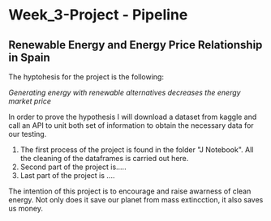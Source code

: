 # **Week_3-Project - Pipeline**
## Renewable Energy and Energy Price Relationship in Spain 

The hyptohesis for the project is the following:

*Generating energy with renewable alternatives decreases the energy market price* 

In order to prove the hypothesis I will download a dataset from kaggle and call an API to unit both set of information to obtain the necessary data for our testing. 

1. The first process of the project is found in the folder "J Notebook". All the cleaning of the dataframes is carried out here. 
2. Second part of the project is..... 
3. Last part of the project is ....

The intention of this project is to encourage and raise awarness of clean energy. Not only does it save our planet from mass extincction, it also saves us money. 
